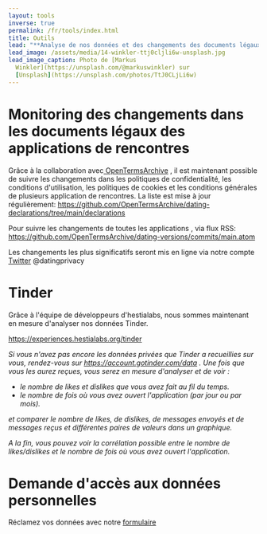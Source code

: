 ```yaml
---
layout: tools
inverse: true
permalink: /fr/tools/index.html
title: Outils
lead: "**Analyse de nos données et des changements des documents légaux**"
lead_image: /assets/media/14-winkler-ttj0cljli6w-unsplash.jpg
lead_image_caption: Photo de [Markus
  Winkler](https://unsplash.com/@markuswinkler) sur
  [Unsplash](https://unsplash.com/photos/TtJ0CLjLi6w)
---
```

# Monitoring des changements dans les documents légaux des applications de rencontres

Grâce à la collaboration avec[ OpenTermsArchive](https://opentermsarchive.org/fr) , il est maintenant possible de suivre les changements dans les politiques de confidentialité, les conditions d'utilisation, les politiques de cookies et les conditions générales de plusieurs application de rencontres.
La liste est mise à jour régulièrement:
<https://github.com/OpenTermsArchive/dating-declarations/tree/main/declarations>

Pour suivre les changements de toutes les applications , via flux RSS: <https://github.com/OpenTermsArchive/dating-versions/commits/main.atom>

Les changements les plus significatifs seront mis en ligne via notre compte [Twitter](https://twitter.com/datingprivacy) @datingprivacy

# Tinder

Grâce à l'équipe de développeurs d'hestialabs, nous sommes maintenant en
mesure d'analyser nos données Tinder.

<https://experiences.hestialabs.org/tinder>

*Si vous n'avez pas encore les données privées que Tinder a recueillies sur vous, rendez-vous sur <https://account.gotinder.com/data> . Une fois que vous les aurez reçues, vous serez en mesure d'analyser et de voir :*

* *le nombre de likes et dislikes que vous avez fait au fil du temps.*
* *le nombre de fois où vous avez ouvert l'application (par jour ou par mois).*

*et comparer le nombre de likes, de dislikes, de messages envoyés et de messages reçus et différentes paires de valeurs dans un graphique.*

*A la fin, vous pouvez voir la corrélation possible entre le nombre de likes/dislikes et le nombre de fois où vous avez ouvert l'application.*

# Demande d'accès aux données personnelles

Réclamez vos données avec notre [formulaire](https://dating-privacy.hestialabs.org/fr/act/sar/)